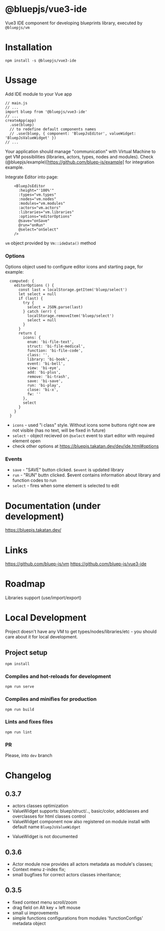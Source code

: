 # @bluepjs/vue3-ide

Vue3 IDE component for developing blueprints library, executed by `@bluepjs/vm`

# Installation
```
npm install -s @bluepjs/vue3-ide
```

# Ussage

Add IDE module to your Vue app
```
// main.js
// ...
import bluep from '@bluepjs/vue3-ide'
// ...
createApp(app)
  .use(bluep)
  // to redefine default components names
  // .use(bluep, { component: 'BluepJsEditor', valueWidget: 'BluepJsValueWidget' })
// ...
```

Your application should manage "communication" with Virtual Machine to get VM possibilities (libraries, actors, types, nodes and modules). Check (@bluepjs/example)[https://github.com/bluep-js/example] for integration example.

Integrate Editor into page:
```
    <BluepJsEditor
      :height="'100%'"
      :types="vm.types"
      :nodes="vm.nodes"
      :modules="vm.modules"
      :actors="vm.actors"
      :libraries="vm.libraries"
      :options="editorOptions"
      @save="onSave"
      @run="onRun"
      @select="onSelect"
    />
```

`vm` object provided by `Vm::ideData()` method

### Options

Options object used to configure editor icons and starting page, for example:
```
  computed: {
    editorOptions () {
      const last = localStorage.getItem('bluep/select')
      let select = null
      if (last) {
        try {
          select = JSON.parse(last)
        } catch (err) {
          localStorage.removeItem('bluep/select')
          select = null
        }
      }
      return {
        icons: {
          enum: 'bi-file-text',
          struct: 'bi-file-medical',
          function: 'bi-file-code',
          class: '',
          library: 'bi-book',
          event: 'bi-bell',
          view: 'bi-eye',
          add: 'bi-plus',
          remove: 'bi-trash',
          save: 'bi-save',
          run: 'bi-play',
          close: 'bi-x',
          fw: ''
        },
        select
      }
    }
  }
```

 - `icons` - used "i class" style. Without icons some buttons right now are not visible (has no text, will be fixed in future)
 - `select` - object recieved on `@select` event to start editor with required element open
 - check other options at https://bluepjs.takatan.dev/dev/ide.html#options

### Events

 - `save` - "SAVE" button clicked. `$event` is updated library
 - `run` - "RUN" buttn clicked. $event contains information about library and function codes to run
 - `select` - fires when some element is selected to edit

# Documentation (under development)

https://bluepjs.takatan.dev/

# Links

https://github.com/bluep-js/vm
https://github.com/bluep-js/vue3-ide

# Roadmap

 Libraries support (use/import/export)

# Local Development

Project doesn't have any VM to get types/nodes/libraries/etc - you should care about it for local development.

## Project setup
```
npm install
```

### Compiles and hot-reloads for development
```
npm run serve
```

### Compiles and minifies for production
```
npm run build
```

### Lints and fixes files
```
npm run lint
```

### PR

Please, into `dev` branch

# Changelog

## 0.3.7

 + actors classes optimization
 + ValueWidget supports: bluep/struct/.., basic/color, addclasses and overclasses for html classes control
 + ValueWidget component now also registered on module install with default name `BluepJsValueWidget`
 - ValueWidget is not documented

## 0.3.6

 + Actor module now provides all actors metadata as module's classes;
 + Context menu z-index fix;
 + small bugfixes for correct actors classes inheritance;

## 0.3.5

+ fixed context menu scroll/zoom
+ drag field on Alt key + left mouse
+ small ui improvements
+ simple functions configurations from modules 'functionConfigs' metadata object
